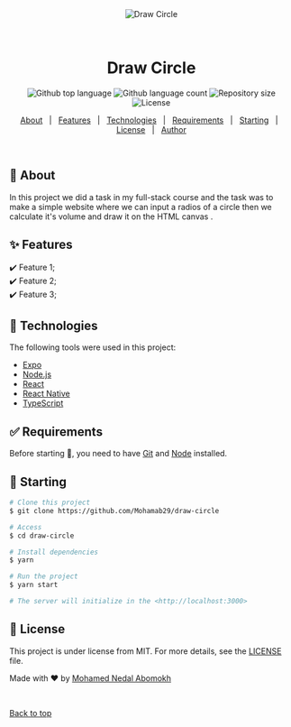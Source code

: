 <div align="center" id="top"> 
  <img src="./.github/app.gif" alt="Draw Circle" />

  &#xa0;

  <!-- <a href="https://drawcircle.netlify.app">Demo</a> -->
</div>

<h1 align="center">Draw Circle</h1>

<p align="center">
  <img alt="Github top language" src="https://img.shields.io/github/languages/top/Mohamab29/draw-circle?color=56BEB8">

  <img alt="Github language count" src="https://img.shields.io/github/languages/count/Mohamab29/draw-circle?color=56BEB8">

  <img alt="Repository size" src="https://img.shields.io/github/repo-size/Mohamab29/draw-circle?color=56BEB8">

  <img alt="License" src="https://img.shields.io/github/license/Mohamab29/draw-circle?color=56BEB8">

  <!-- <img alt="Github issues" src="https://img.shields.io/github/issues/Mohamab29/draw-circle?color=56BEB8" /> -->

  <!-- <img alt="Github forks" src="https://img.shields.io/github/forks/Mohamab29/draw-circle?color=56BEB8" /> -->

  <!-- <img alt="Github stars" src="https://img.shields.io/github/stars/Mohamab29/draw-circle?color=56BEB8" /> -->
</p>

<!-- Status -->

<!-- <h4 align="center"> 
	🚧  Draw Circle 🚀 Under construction...  🚧
</h4> 

<hr> -->

<p align="center">
  <a href="#dart-about">About</a> &#xa0; | &#xa0; 
  <a href="#sparkles-features">Features</a> &#xa0; | &#xa0;
  <a href="#rocket-technologies">Technologies</a> &#xa0; | &#xa0;
  <a href="#white_check_mark-requirements">Requirements</a> &#xa0; | &#xa0;
  <a href="#checkered_flag-starting">Starting</a> &#xa0; | &#xa0;
  <a href="#memo-license">License</a> &#xa0; | &#xa0;
  <a href="https://github.com/Mohamab29" target="_blank">Author</a>
</p>

<br>

## :dart: About ##

In this project we did a task in my full-stack course and the task was to make a simple website where we can input a radios of a circle then we calculate it's volume and draw it on the HTML canvas .


## :sparkles: Features ##

:heavy_check_mark: Feature 1;\
:heavy_check_mark: Feature 2;\
:heavy_check_mark: Feature 3;

## :rocket: Technologies ##

The following tools were used in this project:

- [Expo](https://expo.io/)
- [Node.js](https://nodejs.org/en/)
- [React](https://pt-br.reactjs.org/)
- [React Native](https://reactnative.dev/)
- [TypeScript](https://www.typescriptlang.org/)

## :white_check_mark: Requirements ##

Before starting :checkered_flag:, you need to have [Git](https://git-scm.com) and [Node](https://nodejs.org/en/) installed.

## :checkered_flag: Starting ##

```bash
# Clone this project
$ git clone https://github.com/Mohamab29/draw-circle

# Access
$ cd draw-circle

# Install dependencies
$ yarn

# Run the project
$ yarn start

# The server will initialize in the <http://localhost:3000>
```

## :memo: License ##

This project is under license from MIT. For more details, see the [LICENSE](LICENSE.md) file.


Made with :heart: by <a href="https://github.com/Mohamab29" target="_blank">Mohamed Nedal Abomokh</a>

&#xa0;

<a href="#top">Back to top</a>
